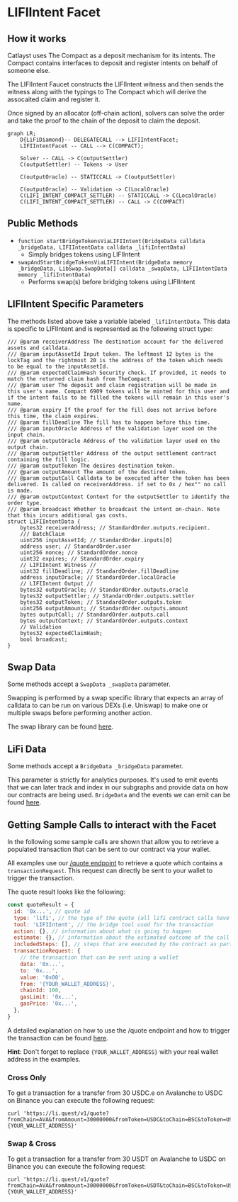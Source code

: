 # LIFIIntent Facet

## How it works

Catlayst uses The Compact as a deposit mechanism for its intents. The Compact contains interfaces to deposit and register intents on behalf of someone else.

The LIFIIntent Faucet constructs the LIFIIntent witness and then sends the witness along with the typings to The Compact which will derive the assocaited claim and register it.

Once signed by an allocator (off-chain action), solvers can solve the order and take the proof to the chain of the deposit to claim the deposit.
```mermaid
graph LR;
    D{LiFiDiamond}-- DELEGATECALL --> LIFIIntentFacet;
    LIFIIntentFacet -- CALL --> C(COMPACT);

    Solver -- CALL -> C(outputSettler)
    C(outputSettler) -- Tokens -> User

    C(outputOracle) -- STATICCALL -> C(outputSettler)

    C(outputOracle) -- Validation -> C(LocalOracle)
    C(LIFI_INTENT_COMPACT_SETTLER) -- STATICCALL -> C(LocalOracle)
    C(LIFI_INTENT_COMPACT_SETTLER) -- CALL -> C(COMPACT)
```

## Public Methods

- `function startBridgeTokensViaLIFIIntent(BridgeData calldata _bridgeData, LIFIIntentData calldata _lifiIntentData)`
  - Simply bridges tokens using LIFIIntent
- `swapAndStartBridgeTokensViaLIFIIntent(BridgeData memory _bridgeData, LibSwap.SwapData[] calldata _swapData, LIFIIntentData memory _lifiIntentData)`
  - Performs swap(s) before bridging tokens using LIFIIntent

## LIFIIntent Specific Parameters

The methods listed above take a variable labeled `_lifiIntentData`. This data is specific to LIFIIntent and is represented as the following struct type:

```solidity
/// @param receiverAddress The destination account for the delivered assets and calldata.
/// @param inputAssetId Input token. The leftmost 12 bytes is the lockTag and the rightmost 20 is the address of the token which needs to be equal to the inputAssetId.
/// @param expectedClaimHash Security check. If provided, it needs to match the returned claim hash from TheCompact.
/// @param user The deposit and claim registration will be made in this user's name. Compact 6909 tokens will be minted for this user and if the intent fails to be filled the tokens will remain in this user's name.
/// @param expiry If the proof for the fill does not arrive before this time, the claim expires.
/// @param fillDeadline The fill has to happen before this time.
/// @param inputOracle Address of the validation layer used on the input chain.
/// @param outputOracle Address of the validation layer used on the output chain.
/// @param outputSettler Address of the output settlement contract containing the fill logic.
/// @param outputToken The desires destination token.
/// @param outputAmount The amount of the destired token.
/// @param outputCall Calldata to be executed after the token has been delivered. Is called on receiverAddress. if set to 0x / hex"" no call is made.
/// @param outputContext Context for the outputSettler to identify the order type.
/// @param broadcast Whether to broadcast the intent on-chain. Note that this incurs additional gas costs.
struct LIFIIntentData {
    bytes32 receiverAddress; // StandardOrder.outputs.recipient.
    /// BatchClaim
    uint256 inputAssetId; // StandardOrder.inputs[0]
    address user; // StandardOrder.user
    uint256 nonce; // StandardOrder.nonce
    uint32 expires; // StandardOrder.expiry
    // LIFIIntent Witness //
    uint32 fillDeadline; // StandardOrder.fillDeadline
    address inputOracle; // StandardOrder.localOracle
    // LIFIIntent Output //
    bytes32 outputOracle; // StandardOrder.outputs.oracle
    bytes32 outputSettler; // StandardOrder.outputs.settler
    bytes32 outputToken; // StandardOrder.outputs.token
    uint256 outputAmount; // StandardOrder.outputs.amount
    bytes outputCall; // StandardOrder.outputs.call
    bytes outputContext; // StandardOrder.outputs.context
    // Validation
    bytes32 expectedClaimHash;
    bool broadcast;
}
```

## Swap Data

Some methods accept a `SwapData _swapData` parameter.

Swapping is performed by a swap specific library that expects an array of calldata to can be run on various DEXs (i.e. Uniswap) to make one or multiple swaps before performing another action.

The swap library can be found [here](../src/Libraries/LibSwap.sol).

## LiFi Data

Some methods accept a `BridgeData _bridgeData` parameter.

This parameter is strictly for analytics purposes. It's used to emit events that we can later track and index in our subgraphs and provide data on how our contracts are being used. `BridgeData` and the events we can emit can be found [here](../src/Interfaces/ILiFi.sol).

## Getting Sample Calls to interact with the Facet

In the following some sample calls are shown that allow you to retrieve a populated transaction that can be sent to our contract via your wallet.

All examples use our [/quote endpoint](https://apidocs.li.fi/reference/get_quote) to retrieve a quote which contains a `transactionRequest`. This request can directly be sent to your wallet to trigger the transaction.

The quote result looks like the following:

```javascript
const quoteResult = {
  id: '0x...', // quote id
  type: 'lifi', // the type of the quote (all lifi contract calls have the type "lifi")
  tool: 'LIFIIntent', // the bridge tool used for the transaction
  action: {}, // information about what is going to happen
  estimate: {}, // information about the estimated outcome of the call
  includedSteps: [], // steps that are executed by the contract as part of this transaction, e.g. a swap step and a cross step
  transactionRequest: {
    // the transaction that can be sent using a wallet
    data: '0x...',
    to: '0x...',
    value: '0x00',
    from: '{YOUR_WALLET_ADDRESS}',
    chainId: 100,
    gasLimit: '0x...',
    gasPrice: '0x...',
  },
}
```

A detailed explanation on how to use the /quote endpoint and how to trigger the transaction can be found [here](https://docs.li.fi/products/more-integration-options/li.fi-api/transferring-tokens-example).

**Hint**: Don't forget to replace `{YOUR_WALLET_ADDRESS}` with your real wallet address in the examples.

### Cross Only

To get a transaction for a transfer from 30 USDC.e on Avalanche to USDC on Binance you can execute the following request:

```shell
curl 'https://li.quest/v1/quote?fromChain=AVA&fromAmount=30000000&fromToken=USDC&toChain=BSC&toToken=USDC&slippage=0.03&allowBridges=LIFIIntent&fromAddress={YOUR_WALLET_ADDRESS}'
```

### Swap & Cross

To get a transaction for a transfer from 30 USDT on Avalanche to USDC on Binance you can execute the following request:

```shell
curl 'https://li.quest/v1/quote?fromChain=AVA&fromAmount=30000000&fromToken=USDT&toChain=BSC&toToken=USDC&slippage=0.03&allowBridges=LIFIIntent&fromAddress={YOUR_WALLET_ADDRESS}'
```
